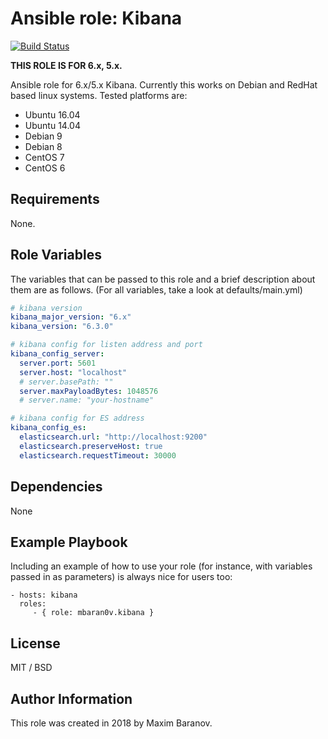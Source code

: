 # Ansible role: Kibana

[![Build Status](https://travis-ci.org/mbaran0v/ansible-role-kibana.svg?branch=master)](https://travis-ci.org/mbaran0v/ansible-role-kibana)

**THIS ROLE IS FOR 6.x, 5.x.**

Ansible role for 6.x/5.x Kibana. Currently this works on Debian and RedHat based linux systems. Tested platforms are:

* Ubuntu 16.04
* Ubuntu 14.04
* Debian 9
* Debian 8
* CentOS 7
* CentOS 6

Requirements
------------

None.

Role Variables
--------------

The variables that can be passed to this role and a brief description about them are as follows. (For all variables, take a look at defaults/main.yml)

```yaml
# kibana version
kibana_major_version: "6.x"
kibana_version: "6.3.0"

# kibana config for listen address and port
kibana_config_server:
  server.port: 5601
  server.host: "localhost"
  # server.basePath: ""
  server.maxPayloadBytes: 1048576
  # server.name: "your-hostname"

# kibana config for ES address
kibana_config_es:
  elasticsearch.url: "http://localhost:9200"
  elasticsearch.preserveHost: true
  elasticsearch.requestTimeout: 30000

```

Dependencies
------------

None

Example Playbook
----------------

Including an example of how to use your role (for instance, with variables passed in as parameters) is always nice for users too:

    - hosts: kibana
      roles:
         - { role: mbaran0v.kibana }

License
-------

MIT / BSD

Author Information
------------------

This role was created in 2018 by Maxim Baranov.
